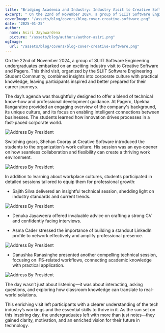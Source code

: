 ```yaml
---
title: "Bridging Academia and Industry: Industry Visit to Creative Software"
excerpt: " On the 22nd of November 2024, a group of SLIIT Software Engineering undergraduates embarked on an exciting industry visit to Creative Software and Pagero."
coverImage: "/assets/blog/covers/blog-cover-creative-software.png"
date: "2025-01-25"
author:
  name: Asiri Jayawardena
  picture: "/assets/blog/authors/author-asiri.png"
ogImage:
  url: "/assets/blog/covers/blog-cover-creative-software.png"
---
```


On the 22nd of November 2024, a group of SLIIT Software Engineering undergraduates embarked on an exciting industry visit to Creative Software and Pagero. This third visit, organized by the SLIIT Software Engineering Student Community, combined insights into corporate culture with practical knowledge, leaving participants inspired and better prepared for their career journeys.

The day’s agenda was thoughtfully designed to offer a blend of technical know-how and professional development guidance. At Pagero, Upekha Ilangaratne provided an engaging overview of the company's background, its unique culture, and its focus on enabling intelligent connections between businesses. The students learned how innovation drives processes in a fast-paced corporate world.

![Address By President](/assets/creative-software/Image1.jpg)

Switching gears, Shehan Cooray at Creative Software introduced the students to the organization’s work culture. His session was an eye-opener on how seamless collaboration and flexibility can create a thriving work environment.

![Address By President](/assets/creative-software/Image2.jpg)

In addition to learning about workplace cultures, students participated in detailed sessions tailored to equip them for professional growth:

- Sajith Silva delivered an insightful technical session, shedding light on industry standards and current trends.

![Address By President](/assets/creative-software/Sajith-Silva.jpg)

- Denuka Jayaweera offered invaluable advice on crafting a strong CV and confidently facing interviews.

- Asma Cader stressed the importance of building a standout LinkedIn profile to network effectively and amplify professional presence.

![Address By President](/assets/creative-software/Asma-Carder.jpg)

- Danushka Ranasinghe presented another compelling technical session, focusing on IFS-related workflows, connecting academic knowledge with practical application.

![Address By President](/assets/creative-software/Danushka-Ranasinghe.jpg)

The day wasn’t just about listening—it was about interacting, asking questions, and exploring how classroom knowledge can translate to real-world solutions.

This enriching visit left participants with a clearer understanding of the tech industry’s workings and the essential skills to thrive in it. As the sun set on this inspiring day, the undergraduates left with more than just notes—they gained clarity, motivation, and an enriched vision for their future in technology.
